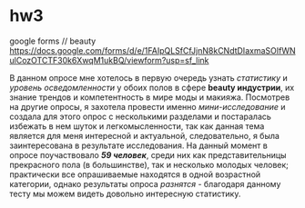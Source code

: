 # hw3
google forms // beauty
https://docs.google.com/forms/d/e/1FAIpQLSfCfJjnN8kCNdtDIaxmaSOIfWNulCozOTCTF30k6XwqM1ukBQ/viewform?usp=sf_link


В данном опросе мне хотелось в первую очередь узнать *статистику* и *уровень осведомленности* у обоих полов в сфере __beauty индустрии__, их знание трендов и компетентность в мире моды и макияжа. Посмотрев на другие опросы, я захотела провести именно *мини-исследование* и создала для этого опрос с несколькими разделами и постаралась избежать в нем шуток и легкомысленности, так как данная тема является для меня интересной и актуальной, следовательно, я была заинтересована в результате исследования. На данный момент в опросе поучаствовало *__59 человек__*, среди них как представительницы прекрасного пола (в большинстве), так и несколько молодых человек; практически все опрашиваемые находятся в одной возрастной категории, однако результаты опроса *разнятся* - благодаря данному тесту мы можем видеть довольно интересную статистику.
